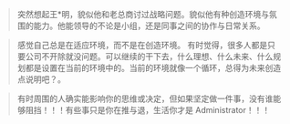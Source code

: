 > 突然想起王*明，貌似他和老总商讨过战略问题。貌似他有种创造环境与氛围的能力。他能领导的不论是小组，还是同事之间的协作与日常关系。

> 感觉自己总是在适应环境，而不是在创造环境。
> 有时觉得，很多人都是只要公司不开除就没问题。可以继续的干下去，什么理想、什么未来、什么规划都是设置在当前的环境中的。当前的环境就像一个循环，总得为未来创造点说明吧？。

> 有时周围的人确实能影响你的思维或决定，但如果坚定做一件事，没有谁能够阻挡！！！有些事只是你在推与退，生活你才是 Administrator！！！
